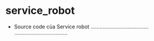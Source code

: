 # service_robot
+ Source code của Service robot 
.......................................
....................................
